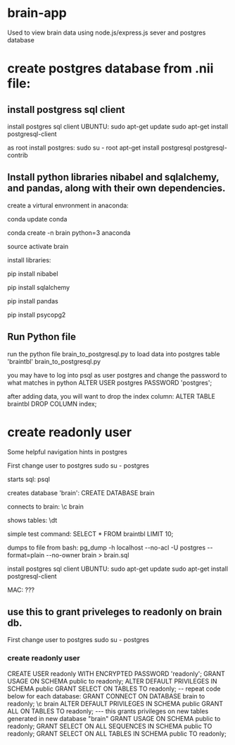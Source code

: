 # brain-app
Used to view brain data using node.js/express.js sever and postgres database

# create postgres database from .nii file:

## install postgress sql client
install postgres sql client
UBUNTU:
sudo apt-get update
sudo apt-get install postgresql-client

as root install postgres:
sudo su - root
apt-get install postgresql postgresql-contrib
## Install python libraries nibabel and sqlalchemy, and pandas, along with their own dependencies. 

create a virtural envronment in anaconda:

conda update conda

conda create -n brain python=3 anaconda

source activate brain

install libraries:

pip install nibabel

pip install sqlalchemy

pip install pandas

pip install psycopg2


## Run Python file
run the python file brain_to_postgresql.py to load data into postgres table 'braintbl'
brain_to_postgresql.py

you may have to log into psql as user postgres and change the password to what matches in python
ALTER USER postgres PASSWORD 'postgres';

after adding data, you will want to drop the index column:
ALTER TABLE braintbl DROP COLUMN index;

# create readonly user

Some helpful navigation hints in postgres

First change user to postgres
sudo su - postgres 

starts sql:
psql

creates database 'brain':
CREATE DATABASE brain

connects to brain:
\c brain

shows tables:
\dt

simple test command:
SELECT * FROM braintbl LIMIT 10;

dumps to file from bash:
pg_dump -h localhost --no-acl -U postgres --format=plain --no-owner brain > brain.sql

install postgres sql client
UBUNTU:
sudo apt-get update
sudo apt-get install postgresql-client

MAC:
???

## use this to grant priveleges to readonly on brain db.

First change user to postgres
sudo su - postgres 

### create readonly user
CREATE USER readonly  WITH ENCRYPTED PASSWORD 'readonly';
GRANT USAGE ON SCHEMA public to readonly;
ALTER DEFAULT PRIVILEGES IN SCHEMA public GRANT SELECT ON TABLES TO readonly;
-- repeat code below for each database:
GRANT CONNECT ON DATABASE brain to readonly;
\c brain
ALTER DEFAULT PRIVILEGES IN SCHEMA public GRANT ALL ON TABLES TO readonly; --- this grants privileges on new tables generated in new database "brain"
GRANT USAGE ON SCHEMA public to readonly; 
GRANT SELECT ON ALL SEQUENCES IN SCHEMA public TO readonly;
GRANT SELECT ON ALL TABLES IN SCHEMA public TO readonly;
